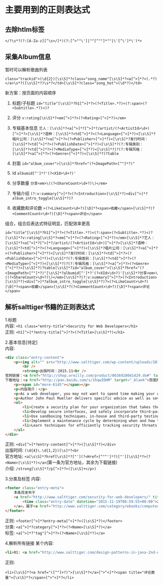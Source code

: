 # 主要用到的正则表达式

## 去除htlm标签
`</?\s*?(?:[A-Za-z][^\s>/]*)(?:[^>""\']|""[^""]*""|\'[^\']*\')*>`

## 采集Album信息
暂时可以解析歌曲列表

`class="trackid">(\d{2})[\s\S]*?class="song_name"[\s\S]*?<a[^>]*?>(.*?)</a>\s*?([\s\S]*?)\s*?</td>[\s\S]*?class="song_hot">(\d*?)</td>`

新方案：按页面的内容顺序
1. 标题/子标题 
`id="title"[\s\S]*?h1[^>]*?>(?<Title>.*?)<(?:span>(?<Subtitle>.*?)<)?`

2. 评分
`v:rating[\s\S]*?<em[^>]*?>(?<Rating>[^<]*?)</em>`

3. 专辑基本信息
`艺人：[\s\S]*?<a[^>]*?[^>]*?/artist/(?<ArtistId>\d+)[^>]*?>[\s\S]*?语种：[\s\S]*?<td[^>]*?>(?<Language>[^<]*?)<[\s\S]*?唱片公司：[\s\S]*?<a[^>]*?>(?<Publisher>[^<]*?)<[\s\S]*?发行时间：[\s\S]*?<td[^>]*?>(?<PublishDate>[^>]*?)<[\s\S]*?(?:专辑类别：[\s\S]*?<td[^>]*?>(?<MediaType>[^<]*?)<[\s\S]*?)?(?:专辑风格：[\s\S]*?<a[^>]*?>(?<Genre>[^<]*?)<[\s\S]*?)?table`
4. 封面
`id="album_cover">[\s\S]*?href="(?<ImagePath>[^"]*?)"`

0. Id
`albumid[^']*?'(?<XId>\d+?)'`

5. 分享数量
`分享<em>\((?<ShareCount>\d+?)\)</em>`

6. 专辑介绍
`(?:v:summary[^>]*?>(?<Introduction>[\s\S]*?)<div[^>]*?album_intro_toggle[\s\S]*?)?`

7. 收藏数和评论数
`>(?<LikeCount>\d+?)[\D]*?<span>收藏</span>[\s\S]*?(?<CommentCount>\d+?)[\D]*?<span>评论</span>`



组合，组合后表达式特征明显，匹配效率更高

``` Regex
id="title"[\s\S]*?h1[^>]*?>(?<Title>.*?)<(?:span>(?<Subtitle>.*?)<)?[\s\S]*?v:rating[\s\S]*?<em[^>]*?>(?<Rating>[^<]*?)</em>[\s\S]*?艺人：[\s\S]*?<a[^>]*?[^>]*?/artist/(?<ArtistId>\d+)[^>]*?>[\s\S]*?语种：[\s\S]*?<td[^>]*?>(?<Language>[^<]*?)<[\s\S]*?唱片公司：[\s\S]*?<a[^>]*?>(?<Publisher>[^<]*?)<[\s\S]*?发行时间：[\s\S]*?<td[^>]*?>(?<PublishDate>[^>]*?)<[\s\S]*?(?:专辑类别：[\s\S]*?<td[^>]*?>(?<MediaType>[^<]*?)<[\s\S]*?)?(?:专辑风格：[\s\S]*?<a[^>]*?>(?<Genre>[^<]*?)<[\s\S]*?)?table[\s\S]*?id="album_cover">[\s\S]*?href="(?<ImagePath>[^"]*?)"[\s\S]*?albumid[^']*?'(?<XId>\d+?)'[\s\S]*?分享<em>\((?<ShareCount>\d+?)\)</em>[\s\S]*?(?:v:summary[^>]*?>(?<Introduction>[\s\S]*?)<div[^>]*?album_intro_toggle[\s\S]*?)?>(?<LikeCount>\d+?)[\D]*?<span>收藏</span>[\s\S]*?(?<CommentCount>\d+?)[\D]*?<span>评论</span>
```


## 解析salttiger书籍的正则表达式 

1.标题  
内容: `<h1 class="entry-title">Security for Web Developers</h1>`  
正则: `<h1[^>]*?entry-title[^>]*?>(?<Title>[\s\S]*?)</h1>` 

2.基本信息[待定]  
内容:  
``` HTML
<div class="entry-content">
    <p><img alt="" src="http://www.salttiger.com/wp-content/uploads/2015/11/16.jpg" />
        <br />
        <strong>出版时间：2015.11<br />
官网链接：<a href="http://shop.oreilly.com/product/0636920041429.do#" target="_blank">O’Reilly</a><br />
下载地址：<a href="http://pan.baidu.com/s/1hqwIDHM" target="_blank">百度网盘(PDF+EPUB+MOBI)</a></strong></p>
    <p><span id="more-6145"></span></p>
    <p>内容简介：</p>
    <p>As a web developer, you may not want to spend time making your web app secure, but it definitely comes with the territory. This practical guide provides you with the latest information on how to thwart security threats at several levels, including new areas such as microservices. You’ll learn how to help protect your app no matter where it runs, from the latest smartphone to an older desktop, and everything in between.</p>
    <p>Author John Paul Mueller delivers specific advice as well as several security programming examples for developers with a good knowledge of CSS3, HTML5, and JavaScript. In five separate sections, this book shows you how to protect against viruses, DDoS attacks, security breaches, and other nasty intrusions.</p>
    <ul>
        <li>Create a security plan for your organization that takes the latest devices and user needs into account</li>
        <li>Develop secure interfaces, and safely incorporate third-party code from libraries, APIs, and microservices</li>
        <li>Use sandboxing techniques, in-house and third-party testing techniques, and learn to think like a hacker</li>
        <li>Implement a maintenance cycle by determining when and how to update your application software</li>
        <li>Learn techniques for efficiently tracking security threats as well as training requirements that your organization can use</li>
    </ul>
</div>
```
正则: `<div[^>]*?entry-content[^>]*?>([\s\S]*?)</div>`  
出版时间: `(\d{4}\.\d{1,2})[\s]*?<br`  
官方地址: `<a[\s\S]*?href[\s\S]*?["'](?<Href>[^"^']*?)["'][\s\S]*?>(?<Name>[\s\S]*?)</a>`(第一条为官方地址，其余为下载链接)    
介绍: `/strong[\s\S]*?/p[^>]*?>([\s\S]+</p>)`  


3.分类及标签
内容: 
``` HTML
<footer class="entry-meta">
    本条目发布于
    <a href="http://www.salttiger.com/security-for-web-developers/" title="上午 8:59" rel="bookmark">
        <time class="entry-date" datetime="2015-11-19T08:59:55+00:00">2015 年 11 月 19 日</time>
    </a>。属于<a href="http://www.salttiger.com/category/ebooks/computer-science/oreilly/" title="查看O'Reilly中的全部文章" rel="category tag">O'Reilly</a>、<a href="http://www.salttiger.com/category/ebooks/" title="查看电子书中的全部文章" rel="category tag">电子书</a>、<a href="http://www.salttiger.com/category/ebooks/computer-science/" title="查看计算机中的全部文章" rel="category tag">计算机</a>分类，被贴了 <a href="http://www.salttiger.com/tag/security/" rel="tag">Security</a>、<a href="http://www.salttiger.com/tag/web-development/" rel="tag">Web Development</a> 标签。<span class="by-author">作者是<span class="author vcard"><a class="url fn n" href="http://www.salttiger.com/author/admin/" title="查看所有由SaltTiger发布的文章" rel="author">SaltTiger</a></span>。</span>
</footer>
```
正则: `<footer[^>]*?entry-meta[^>]*?>([\s\S]*?)</footer>`  
分类: `<a[^>]*?category[^>]*?>(?<Name>[\s\S]*?)</a>`  
标签: `<a[^>]*?"tag"[^>]*?>(?<Name>[\s\S]*?)</a>`  

4.解析所有链接
某个内容:
``` HTML
<li>01: <a href="http://www.salttiger.com/design-patterns-in-java-2nd-edition/">Design Patterns in Java, 2nd Edition</a> <span title="评论数量">(2)</span></li>
```
正则:  
``` Regex
<li>[\s\S]*?<a href="([^"]+?)">[\s\S]*?</a>[^>^<]*?<span title="评论数量">[\s\S]*?</span>[^>^<]*?</li>
```
